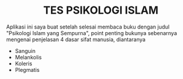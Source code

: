 <h1 align="center">TES PSIKOLOGI ISLAM</h1>
Aplikasi ini saya buat setelah selesai membaca buku dengan judul "Psikologi Islam yang Sempurna", point penting bukunya sebenarnya mengenai penjelasan 4 dasar sifat manusia, diantaranya

* Sanguin
* Melankolis
* Koleris
* Plegmatis
